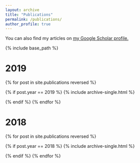 ```yaml
---
layout: archive
title: "Publications"
permalink: /publications/
author_profile: true
---
```


  You can also find my articles on <u><a href="https://scholar.google.com/citations?hl=en&user=Z_l5f-4AAAAJ">my Google Scholar profile</a>.</u>

{% include base_path %}
<h1>2019</h1>



{% for post in site.publications reversed %}
  
  {% if post.year == 2019 %}
  {% include archive-single.html  %}
  
  {% endif %}
{% endfor %}

<h1>2018</h1>



{% for post in site.publications reversed %}
  
  {% if post.year == 2018 %}
  {% include archive-single.html  %}
  
  {% endif %}
{% endfor %}



